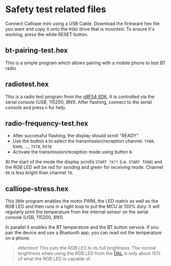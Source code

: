 # Safety test related files

Connect Calliope mini using a USB Cable. Download the firmware hex file you want and copy it onto the `MINI` drive that is mounted.
To ensure it's working, press the white RESET button.

## bt-pairing-test.hex

This is a simple program which allows pairing with a mobile phone to test BT radio

## radiotest.hex

This is a radio test program from the [nRF54 SDK](https://developer.nordicsemi.com/). 
It is controlled via the serial console (USB, 115200, 8N1). After flashing, connect to
the serial console and press `h` for help.

## radio-frequency-test.hex 
 
- After successful flashing, the display should scroll "READY".
- Use the button `A` to select the transmission/reception channel: `TX00`, `RX00`, ..., `TX78`, `RX78`
- Activate the transmission/reception mode using button `B`. 

At the start of the mode the display scrolls `START ?X??` (i.e. `START TX00`) and the RGB LED will be red for *sending* and green for *receiving* mode. Channel `00` is less bright than channel `78`.

## calliope-stress.hex

This little program enables the motor PWM, the LED matrix as well as the RGB LED and
then runs in a tight loop to put the MCU at 100% duty. It will regularly print the
temperature from the internal sensor on the serial console (USB, 115200, 8N1).

In parallel it enables the BT temperature and the BT button service. If you pair the
device and use a Bluetooth app, you can read out the temperature on a phone.

> *Attention!* This puts the RGB LED to its full brightness. The normal brightness when
> using the RGB LED from the [DAL](https://github.com/calliope-mini/microbit-dal) is only
> about 15% of what the RGB LED is capable of.
 
